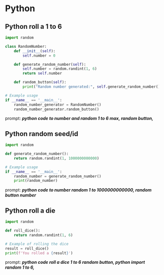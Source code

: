 <h1>Python</h1>

<h2>Python roll a 1 to 6</h2>

```python
import random

class RandomNumber:
    def __init__(self):
        self.number = 0

    def generate_random_number(self):
        self.number = random.randint(1, 6)
        return self.number

    def random_button(self):
        print("Random number generated:", self.generate_random_number())

# Example usage
if __name__ == '__main__':
    random_number_generator = RandomNumber()
    random_number_generator.random_button()
```

prompt: ***python code to number and random 1 to 6 max, random button,***

<h2>Python random seed/id</h2>

```python
import random

def generate_random_number():
    return random.randint(1, 1000000000000)

# Example usage
if __name__ == '__main__':
    random_number = generate_random_number()
    print(random_number)
```
prompt: ***python code to number random 1 to 1000000000000, random button number***

<h2>Python roll a die</h2>

```python
import random

def roll_dice():
    return random.randint(1, 6)

# Example of rolling the dice
result = roll_dice()
print(f'You rolled a {result}')
```
prompt: ***python code roll a dice 1 to 6 random button, python import random 1 to 6,***
